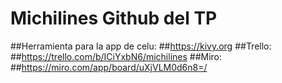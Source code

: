 # Michilines Github del TP
  ##Herramienta para la app de celu:
  ##https://kivy.org
  ##Trello:
  ##https://trello.com/b/ICiYxbN6/michilines
  ##Miro:
  ##https://miro.com/app/board/uXjVLM0d6n8=/
  
